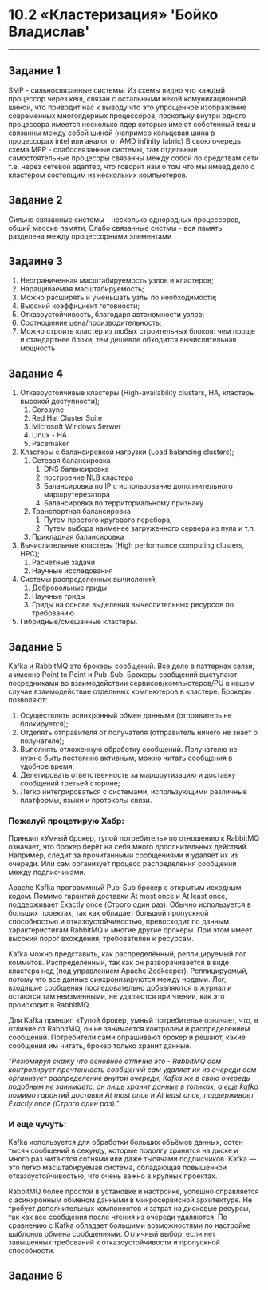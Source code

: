 # 10.2 «Кластеризация»  'Бойко Владислав'
---
## Задание 1
SMP - сильносвязанные системы. Из схемы видно что каждый процессор через кеш, связан с остальными некой комуникационной шиной, что приводит нас к выводу что это упрощенное изображение современных многоядерных процессоров, поскольку внутри одного процессора имеется несколько ядер которые имеют собстенный кеш и связанны между собой шиной (например кольцевая шина в процессорах intel или аналог от AMD infinity fabric) В свою очередь схема MPP  - слабосвязанные системы, там отдельные самостоятельные процесоры связанны между собой по средствам сети т.е. через сетевой адаптер, что говорит нам о том что мы имеед дело с кластером состоящим из нескольких компьютеров.

## Задание 2
Сильно связанные системы - несколько однородных процессоров, общий массив памяти, Слабо связанные систмы - вся память разделена между процессорными элементами

## Задаине 3 
1. Неограниченная масштабируемость узлов и кластеров;
3. Наращиваемая масштабируемость;
4. Можно расширять и уменьшать узлы по необходимости;
5. Высокий коэффициент готовности;
6. Отказоустойчивость, благодаря автономности узлов;
7. Соотношение цена/производительность;
8. Можно строить кластер из любых строительных блоков: чем проще и стандартнее блоки, тем дешевле обходится вычислительная мощность

## Задание 4
1. Отказоустойчивые кластеры (High-availability clusters, HA, кластеры высокой доступности);
    1. Corosync
    2. Red Hat Cluster Suite
    3. Microsoft Windows Serwer
    4. Linux - HA
    5. Pacemaker
2. Кластеры с балансировкой нагрузки (Load balancing clusters);
    1. Сетевая балансировка
        1. DNS балансировка
        2. построение NLB кластера
        3. Балансировка по IP с использование дополнительного маршрутерезатора
        4. Балансировка по территориальному признаку
    2. Транспортная балансировка
        1. Путем простого кругового перебора,
        2. Путем выбора наименее загруженного сервера из пула и т.п.
    3. Прикладная балансировка
3. Вычислительные кластеры (High performance computing clusters, HPC);
    1. Расчетные задачи
    2. Научные исследования
4. Системы распределенных вычислений;
    1. Добровольные гриды
    2. Научные гриды
    3. Гриды на основе выделения вычеслительных ресурсов по требованию
5. Гибридные/смешанные кластеры.

## Задание 5
Kafka и RabbitMQ это брокеры сообщений. Все дело в паттернах связи, а именно Point to Point и Pub-Sub. Брокеры сообщений выступают посредниками во взаимодействии сервисов/компьютеров/PU в нашем случае взаимодействие отдельных компьютеров в кластере. 
Брокеры позволяют:
 1. Осуществлять асинхронный обмен данными (отправитель не блокируется);
 2. Отделять отправителя от получателя (отправитель ничего не знает о получателе);
 3. Выполнять отложенную обработку сообщений. Получателю не нужно быть постоянно активным, можно читать сообщения в удобное время;
 4. Делегировать ответственность за маршрутизацию и доставку сообщений третьей стороне;
 5. Легко интегрироваться с системами, использующими различные платформы, языки и протоколы связи.
### Пожалуй процетирую Хабр:
Принцип «Умный брокер, тупой потребитель» по отношению к RabbitMQ означает, что брокер берёт на себя много дополнительных действий. Например, следит за прочитанными сообщениями и удаляет их из очереди. Или сам организует процесс распределения сообщений между подписчиками.

Apache Kafka программный Pub-Sub брокер с открытым исходным кодом. Помимо гарантий доставки At most once и At least once, поддерживает Exactly once (Строго один раз). Обычно используется в больших проектах, так как обладает большой пропускной способностью и отказоустойчивостью, превосходит по данным характеристикам RabbitMQ и многие другие брокеры. При этом имеет высокий порог вхождения, требователен к ресурсам.

Kafka можно представить, как распределённый, реплицируемый лог коммитов. Распределённый, так как он разворачивается в виде кластера нод (под управлением Apache Zookeeper). Реплицируемый, потому что все данные синхронизируются между нодами. Лог, входящие сообщения последовательно добавляются в журнал и остаются там неизменными, не удаляются при чтении, как это происходит в RabbitMQ.

Для Kafka принцип «Тупой брокер, умный потребитель» означает, что, в отличие от RabbitMQ, он не занимается контролем и распределением сообщений. Потребители сами опрашивают брокер и решают, какие сообщения им читать, брокер только хранит данные.

*"Резюмируя скажу что основное отличие это - RabbitMQ сам контролирует прочтенность сообщений сам удаляет их из очереди сам организует распределение внутри очереди, Kafka же в свою очередь подобным не занимаетс, он лишь хранит данные в топиках, а еще kafka помимо гарантий доставки At most once и At least once, поддерживает Exactly once (Строго один раз)."*

### И еще чучуть:
Kafka используется для обработки больших объёмов данных, сотен тысяч сообщений в секунду, которые подолгу хранятся на диске и много раз читаются сотнями или даже тысячами подписчиков. Kafka — это легко масштабируемая система, обладающая повышенной отказоустойчивостью, что очень важно в крупных проектах.

RabbitMQ более простой в установке и настройке, успешно справляется с асинхронным обменом данными в микросервисной архитектуре. Не требует дополнительных компонентов и затрат на дисковые ресурсы, так как все сообщения после чтения из очереди удаляются. По сравнению с Kafka обладает большими возможностями по настройке шаблонов обмена сообщениями. Отличный выбор, если нет завышенных требований к отказоустойчивости и пропускной способности.

## Задание 6
